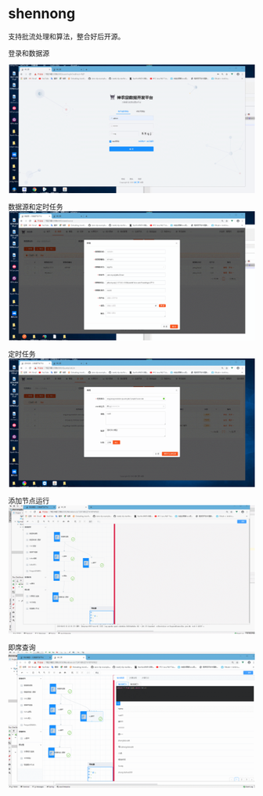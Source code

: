# shennong

支持批流处理和算法，整合好后开源。


登录和数据源

![image](image/登录和数据源.gif)

数据源和定时任务
![image](image/数据源和定时任务.gif)

定时任务
![image](image/定时任务.gif)

添加节点运行
![image](image/添加节点运行.gif)

即席查询
![image](image/即席查询.gif)
